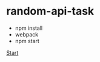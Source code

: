 # random-api-task

* npm install
* webpack
* npm start

[Start](https://elkinny.github.io/random-api-task/)

